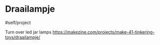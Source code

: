 # Draailampje
#self/project

Turn over led jar lamps
https://makezine.com/projects/make-41-tinkering-toys/draailampje/